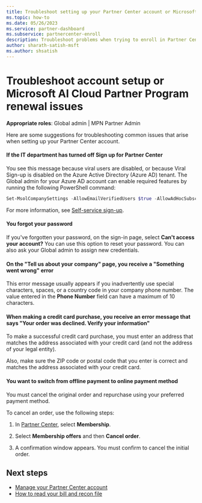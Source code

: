 ```yaml
---
title: Troubleshoot setting up your Partner Center account or Microsoft AI Cloud Partner Program renewal issues
ms.topic: how-to
ms.date: 05/26/2023
ms.service: partner-dashboard
ms.subservice: partnercenter-enroll
description: Troubleshoot problems when trying to enroll in Partner Center. Answers address challenges with payment methods, forgetting passwords, and more.
author: sharath-satish-msft
ms.author: shsatish
---
```


# Troubleshoot account setup or Microsoft AI Cloud Partner Program renewal issues

**Appropriate roles**: Global admin | MPN Partner Admin

Here are some suggestions for troubleshooting common issues that arise when setting up your Partner Center account.

#### If the IT department has turned off **Sign up for Partner Center**

You see this message because viral users are disabled, or because Viral Sign-up is disabled on the Azure Active Directory (Azure AD) tenant. The Global admin for your Azure AD account can enable required features by running the following PowerShell command:

```powershell
Set-MsolCompanySettings -AllowEmailVerifiedUsers $true -AllowAdHocSubscriptions $true
```

For more information, see [Self-service sign-up](/azure/active-directory/users-groups-roles/directory-self-service-signup).

#### You forgot your password

If you've forgotten your password, on the sign-in page, select **Can't access your account?** You can use this option to reset your password. You can also ask your Global admin to assign new credentials.

#### On the "Tell us about your company" page, you receive a "Something went wrong" error

This error message usually appears if you inadvertently use special characters, spaces, or a country code in your company phone number. The value entered in the **Phone Number** field can have a maximum of 10 characters.

#### When making a credit card purchase, you receive an error message that says "Your order was declined. Verify your information"

To make a successful credit card purchase, you must enter an address that matches the address associated with your credit card (and not the address of your legal entity).

Also, make sure the ZIP code or postal code that you enter is correct and matches the address associated with your credit card.

#### You want to switch from offline payment to online payment method

You must cancel the original order and repurchase using your preferred payment method.

To cancel an order, use the following steps:

1. In [Partner Center](https://partner.microsoft.com/dashboard/home), select **Membership**.

2. Select **Membership offers** and then **Cancel order**.

3. A confirmation window appears. You must confirm to cancel the initial order.

## Next steps

- [Manage your Partner Center account](partner-center-account-setup.md)
- [How to read your bill and recon file](read-your-bill.md)


